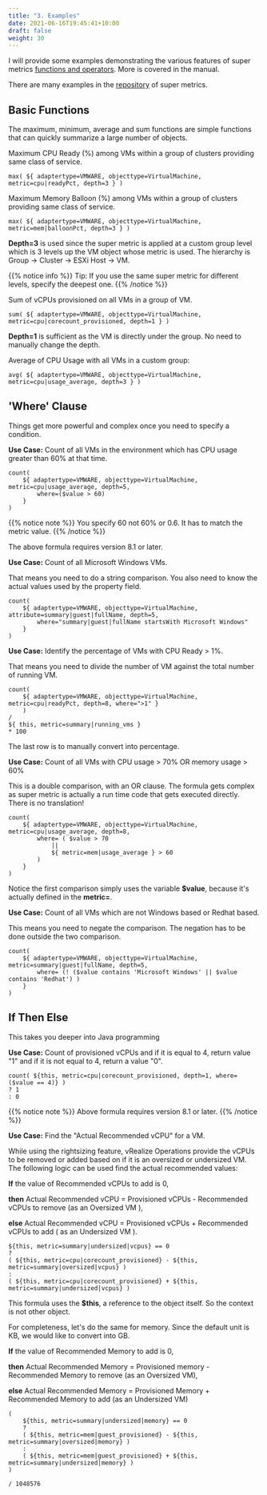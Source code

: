 ```yaml
---
title: "3. Examples"
date: 2021-06-16T19:45:41+10:00
draft: false
weight: 30
---
```


I will provide some examples demonstrating the various features of super metrics [functions and operators](https://docs.vmware.com/en/VMware-vRealize-Operations-Cloud/services/config-guide/GUID-7A557E72-0FD0-4AC9-B778-2F492C121EE9.html). More is covered in the manual.

There are many examples in the [repository](https://code.vmware.com/samples) of super metrics.

## Basic Functions

The maximum, minimum, average and sum functions are simple functions that can quickly summarize a large number of objects.

Maximum CPU Ready (%) among VMs within a group of clusters providing same class of service.

`max( ${ adaptertype=VMWARE, objecttype=VirtualMachine, metric=cpu|readyPct, depth=3 } )`

Maximum Memory Balloon (%) among VMs within a group of clusters providing same class of service.

`max( ${ adaptertype=VMWARE, objecttype=VirtualMachine, metric=mem|balloonPct, depth=3 } )`

**Depth=3** is used since the super metric is applied at a custom group level which is 3 levels up the VM object whose metric is used. The hierarchy is Group -> Cluster -> ESXi Host -> VM.

{{% notice info %}}
Tip: If you use the same super metric for different levels, specify the deepest one.
{{% /notice %}}

Sum of vCPUs provisioned on all VMs in a group of VM.

`sum( ${ adaptertype=VMWARE, objecttype=VirtualMachine, metric=cpu|corecount_provisioned, depth=1 } )`

**Depth=1** is sufficient as the VM is directly under the group. No need to manually change the depth.

Average of CPU Usage with all VMs in a custom group:

`avg( ${ adaptertype=VMWARE, objecttype=VirtualMachine, metric=cpu|usage_average, depth=3 } )`

## 'Where' Clause

Things get more powerful and complex once you need to specify a condition.

**Use Case:** Count of all VMs in the environment which has CPU usage greater than 60% at that time.

```text
count(
    ${ adaptertype=VMWARE, objecttype=VirtualMachine, metric=cpu|usage_average, depth=5,
        where=($value > 60)
    }
)
```

{{% notice note %}}
You specify 60 not 60% or 0.6. It has to match the metric value.
{{% /notice %}}

The above formula requires version 8.1 or later.

**Use Case:** Count of all Microsoft Windows VMs.

That means you need to do a string comparison. You also need to know the actual values used by the property field.

```text
count(
    ${ adaptertype=VMWARE, objecttype=VirtualMachine, attribute=summary|guest|fullName, depth=5,
        where="summary|guest|fullName startsWith Microsoft Windows"
    }
)
```

**Use Case:** Identify the percentage of VMs with CPU Ready \> 1%.

That means you need to divide the number of VM against the total number of running VM.

```text
count(
    ${ adaptertype=VMWARE, objecttype=VirtualMachine, metric=cpu|readyPct, depth=8, where=">1" }
    )
/
${ this, metric=summary|running_vms }
* 100
```

The last row is to manually convert into percentage.

**Use Case:** Count of all VMs with CPU usage \> 70% OR memory usage \> 60%

This is a double comparison, with an OR clause. The formula gets complex as super metric is actually a run time code that gets executed directly. There is no translation!

```text
count(
    ${ adaptertype=VMWARE, objecttype=VirtualMachine, metric=cpu|usage_average, depth=8,
        where= ( $value > 70
            ||
            ${ metric=mem|usage_average } > 60
        )
    }
)
```

Notice the first comparison simply uses the variable **$value**, because it's actually defined in the **metric=**.

**Use Case:** Count of all VMs which are not Windows based or Redhat based.

This means you need to negate the comparison. The negation has to be done outside the two comparison.

```text
count(
    ${ adaptertype=VMWARE, objecttype=VirtualMachine, metric=summary|guest|fullName, depth=5,
        where= (! ($value contains 'Microsoft Windows' || $value contains 'Redhat') )
    }
)
```

## If Then Else

This takes you deeper into Java programming

**Use Case:** Count of provisioned vCPUs and if it is equal to 4, return value "1" and if it is not equal to 4, return a value "0".

```text
count( ${this, metric=cpu|corecount_provisioned, depth=1, where= ($value == 4)} )
? 1
: 0
```
{{% notice note %}}
Above formula requires version 8.1 or later.
{{% /notice %}}

**Use Case:** Find the "Actual Recommended vCPU" for a VM.

While using the rightsizing feature, vRealize Operations provide the vCPUs to be removed or added based on if it is an oversized or undersized VM. The following logic can be used find the actual recommended values:

**If** the value of Recommended vCPUs to add is 0,

**then** Actual Recommended vCPU = Provisioned vCPUs - Recommended vCPUs to remove (as an Oversized VM ),

**else** Actual Recommended vCPU = Provisioned vCPUs + Recommended vCPUs to add ( as an Undersized VM ).

```text
${this, metric=summary|undersized|vcpus} == 0
?
( ${this, metric=cpu|corecount_provisioned} - ${this, metric=summary|oversized|vcpus} )
:
( ${this, metric=cpu|corecount_provisioned} + ${this, metric=summary|undersized|vcpus} )
```

This formula uses the **$this**, a reference to the object itself. So the context is not other object.

For completeness, let's do the same for memory. Since the default unit is KB, we would like to convert into GB.

**If** the value of Recommended Memory to add  is 0,

**then** Actual Recommended Memory = Provisioned memory - Recommended Memory to remove (as an Oversized VM),

**else** Actual Recommended Memory = Provisioned Memory + Recommended Memory to add (as an Undersized VM)

```text
(
    ${this, metric=summary|undersized|memory} == 0
    ?
    ( ${this, metric=mem|guest_provisioned} - ${this, metric=summary|oversized|memory} )
    :
    ( ${this, metric=mem|guest_provisioned} + ${this, metric=summary|undersized|memory} )
)

/ 1048576
```
